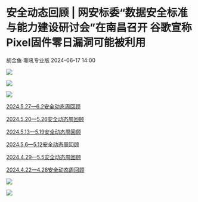 #  安全动态回顾 | 网安标委“数据安全标准与能力建设研讨会”在南昌召开 谷歌宣称Pixel固件零日漏洞可能被利用   
胡金鱼  嘶吼专业版   2024-06-17 14:00  
  
![](https://mmbiz.qpic.cn/mmbiz_gif/wpkib3J60o297rwgIksvLibPOwR24tqI8dGRUah80YoBLjTBJgws2n0ibdvfvv3CCm0MIOHTAgKicmOB4UHUJ1hH5g/640?wx_fmt=gif "")  
  
![](https://mmbiz.qpic.cn/sz_mmbiz_jpg/wpkib3J60o2icfcarVC0NARBuARs7XAic1rhe4qG4sx4K1YgibrWfa2E095fBOK9A2ZLkbz94bceEqdx38KTrxlHXg/640?wx_fmt=jpeg&from=appmsg "")  
  
![](https://mmbiz.qpic.cn/sz_mmbiz_png/wpkib3J60o28aFfuZruyyNsXXFicoZZDSFMtP1joY4aUw7jx32FUd26h9RwhDuQFk7m7Z0cH4ww6gvqLktib4wUWA/640?wx_fmt=png&from=appmsg "")  
  
  
[2024.5.27—6.2安全动态周回顾](http://mp.weixin.qq.com/s?__biz=MzI0MDY1MDU4MQ==&mid=2247575594&idx=2&sn=dbfa135a7451b9c89715344b31790a96&chksm=e9147810de63f10695596c666eb732bc62ec05f63fe2dd01dd350c26ef8c693823d3406a5427&scene=21#wechat_redirect)  
  
  
  
[2024.5.20—5.26安全动态周回顾](http://mp.weixin.qq.com/s?__biz=MzI0MDY1MDU4MQ==&mid=2247575410&idx=2&sn=511f316a58c5a255ae3d9a2cdaad8cbe&chksm=e9147748de63fe5ee5e877865b4519f33c403a5d510a94c55e17cb04f4b98fb79ea1a82b9396&scene=21#wechat_redirect)  
  
  
  
  
  
[2024.5.13—5.19安全动态周回顾](http://mp.weixin.qq.com/s?__biz=MzI0MDY1MDU4MQ==&mid=2247575276&idx=2&sn=ac8ce9e389bb4bb5577616b531678977&chksm=e91476d6de63ffc06e379e6887c737a76613cd78cc18b8af70b58a324e5424fd4de4b6424184&scene=21#wechat_redirect)  
  
  
  
[2024.5.6—5.12安全动态周回顾](http://mp.weixin.qq.com/s?__biz=MzI0MDY1MDU4MQ==&mid=2247575182&idx=2&sn=4a989843beb173c976fa757ae1ce43d8&chksm=e91476b4de63ffa23dad32fa74612faa784d88c7d6cd0ef6bcbd4a79608d0999fb5706ede749&scene=21#wechat_redirect)  
  
  
  
[2024.4.29—5.5安全动态周回顾](http://mp.weixin.qq.com/s?__biz=MzI0MDY1MDU4MQ==&mid=2247575030&idx=2&sn=e961a605776c17f66c8918fb56a63be5&chksm=e91475ccde63fcda0e4c81673c66a7b7c277ad97ab7f5cc8acde23ba7d51a10f6b597d5f86b3&scene=21#wechat_redirect)  
  
  
  
[2024.4.22—4.28安全动态周回顾](http://mp.weixin.qq.com/s?__biz=MzI0MDY1MDU4MQ==&mid=2247574950&idx=2&sn=e884ce6b9d8d9c6e25964dc5ae06f568&chksm=e914759cde63fc8a326d0a3b9a969d7b9c9707507a978a6dfc641aed3a7ce4c6255659050a0e&scene=21#wechat_redirect)  
  
  
![](https://mmbiz.qpic.cn/mmbiz_png/wpkib3J60o287jwk8LWD9icmgWlahS21WBibH0Iz3x2kLShrmHpicmyoLLZjhkG6s61yDMgXpJ74WhrDYlWupFxzKg/640?wx_fmt=png "")  
  
![](https://mmbiz.qpic.cn/sz_mmbiz_png/wpkib3J60o2icEjy5ZrpCcgr4BicXicPv08DSsrgibDcJQpvwkZoO4OqdIpJNhj6TO5xV0ic0AnVf7f2kcPnNevQlTtQ/640?wx_fmt=png "")  
  
